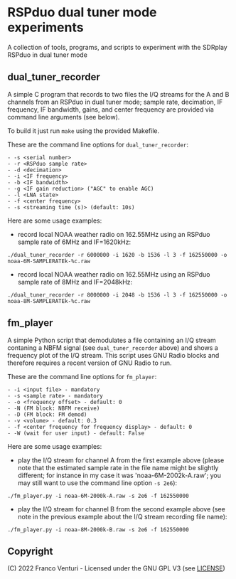 # RSPduo dual tuner mode experiments

A collection of tools, programs, and scripts to experiment with the SDRplay RSPduo in dual tuner mode

## dual_tuner_recorder

A simple C program that records to two files the I/Q streams for the A and B channels from an RSPduo in dual tuner mode; sample rate, decimation, IF frequency, IF bandwidth, gains, and center frequency are provided via command line arguments (see below).

To build it just run `make` using the provided Makefile.

These are the command line options for `dual_tuner_recorder`:

    - -s <serial number>
    - -r <RSPduo sample rate>
    - -d <decimation>
    - -i <IF frequency>
    - -b <IF bandwidth>
    - -g <IF gain reduction> ("AGC" to enable AGC)
    - -l <LNA state>
    - -f <center frequency>
    - -s <streaming time (s)> (default: 10s)


Here are some usage examples:

- record local NOAA weather radio on 162.55MHz using an RSPduo sample rate of 6MHz and IF=1620kHz:
```
./dual_tuner_recorder -r 6000000 -i 1620 -b 1536 -l 3 -f 162550000 -o noaa-6M-SAMPLERATEk-%c.raw
```

- record local NOAA weather radio on 162.55MHz using an RSPduo sample rate of 8MHz and IF=2048kHz:
```
./dual_tuner_recorder -r 8000000 -i 2048 -b 1536 -l 3 -f 162550000 -o noaa-8M-SAMPLERATEk-%c.raw
```

## fm_player

A simple Python script that demodulates a file containing an I/Q stream contaning a NBFM signal (see `dual_tuner_recorder` above) and shows a frequency plot of the I/Q stream.
This script uses GNU Radio blocks and therefore requires a recent version of GNU Radio to run.

These are the command line options for `fm_player`:

    - -i <input file> - mandatory
    - -s <sample rate> - mandatory
    - -o <frequency offset> - default: 0
    - -N (FM block: NBFM receive)
    - -D (FM block: FM demod)
    - -v <volume> - default: 0.3
    - -f <center frequency for frequency display> - default: 0
    - -W (wait for user input) - default: False


Here are some usage examples:

- play the I/Q stream for channel A from the first example above (please note that the estimated sample rate in the file name might be slightly different; for instance in my case it was 'noaa-6M-2002k-A.raw'; you may still want to use the command line option `-s 2e6`):
```
./fm_player.py -i noaa-6M-2000k-A.raw -s 2e6 -f 162550000
```

- play the I/Q stream for channel B from the second example above (see note in the previous example about the I/Q stream recording file name):
```
./fm_player.py -i noaa-8M-2000k-B.raw -s 2e6 -f 162550000
```


## Copyright

(C) 2022 Franco Venturi - Licensed under the GNU GPL V3 (see [LICENSE](LICENSE))
